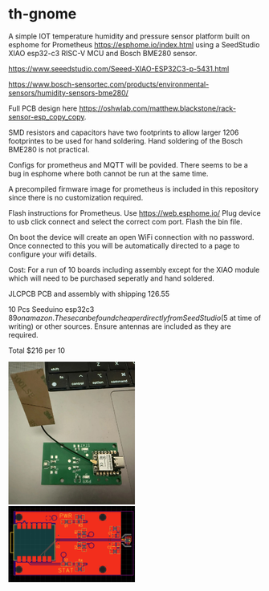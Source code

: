 # th-gnome
A simple IOT temperature humidity and pressure sensor platform built on esphome for Prometheus https://esphome.io/index.html using a SeedStudio XIAO esp32-c3 RISC-V MCU and Bosch BME280 sensor.

https://www.seeedstudio.com/Seeed-XIAO-ESP32C3-p-5431.html

https://www.bosch-sensortec.com/products/environmental-sensors/humidity-sensors-bme280/

Full PCB design here  https://oshwlab.com/matthew.blackstone/rack-sensor-esp_copy_copy.

SMD resistors and capacitors have two footprints to allow larger 1206 footprintes to be used for hand soldering. Hand soldering of the Bosch BME280 is not practical.

Configs for prometheus and MQTT will be povided. There seems to be a bug in esphome where both cannot be run at the same time.

A precompiled firmware image for prometheus is included in this repository since there is no customization required.

Flash instructions for Prometheus. Use https://web.esphome.io/ Plug device to usb click connect and select the correct com port. Flash the bin file.

On boot the device will create an open WiFi connection with no password. Once connected to this you will be automatically directed to a page to configure your wifi details.

Cost: For a run of 10 boards including assembly except for the XIAO module which will need to be purchased seperatly and hand soldered.

JLCPCB PCB and assembly with shipping 126.55

10 Pcs Seeduino esp32c3 $89 on amazon. These can be found cheaper directly from SeedStudio($5 at time of writing) or other sources. Ensure antennas are included as they are required.

Total $216 per 10

<img src="finished board.jpg" width="50%" height="20%">
<img src="Screenshot 2025-04-07 215142.png" width="50%" height="20%">
